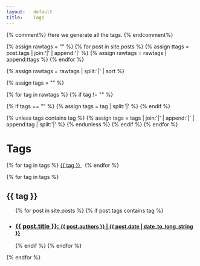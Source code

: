 ```yaml
---
layout:   default
title:    Tags
---
```

{% comment%}
Here we generate all the tags.
{% endcomment%}

{% assign rawtags = "" %}
{% for post in site.posts %}
{% assign ttags = post.tags | join:'|' | append:'|' %}
{% assign rawtags = rawtags | append:ttags %}
{% endfor %}

{% assign rawtags = rawtags | split:'|' | sort %}

{% assign tags = "" %}

{% for tag in rawtags %}
{% if tag != "" %}

{% if tags == "" %}
{% assign tags = tag | split:'|' %}
{% endif %}

{% unless tags contains tag %}
{% assign tags = tags | join:'|' | append:'|' | append:tag | split:'|' %}
{% endunless %}
{% endif %}
{% endfor %}

# Tags

<p></p> 

<div class="tags-expo"></div>
<!-- List all tags -->
<div class="tags-expo-list">
  {% for tag in tags %}
  <a href="#{{ tag | slugify }}" class="post__tag"> {{ tag }} </a> &nbsp;
  {% endfor %}
</div>


<!-- List posts under each tag-->
<!-- <div class="tags-expo-section"> -->


{% for tag in tags %}
<h2 id="{{ tag | slugify }}">{{ tag }}</h2>
<ul>
  {% for post in site.posts %}
  {% if post.tags contains tag %}
  <li>
    <h3>
      <a href="{% if post.href %}{{ post.href }}
               {% elsif post.url %}{{ site.baseurl}}{{post.url}}{% endif %}">
            {{ post.title }}:
            <small class="postdate">
              {{ post.authors }} | {{ post.date | date_to_long_string }}
            </small>
      </a>
    </h3>
  </li>
  {% endif %}
  {% endfor %}
</ul>
{% endfor %}
<!-- </div> -->